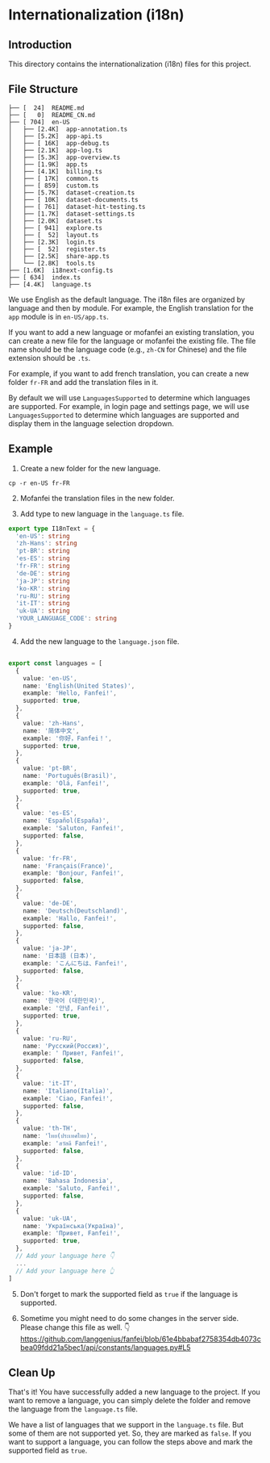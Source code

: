 # Internationalization (i18n)

## Introduction

This directory contains the internationalization (i18n) files for this project.

## File Structure

```
├── [  24]  README.md
├── [   0]  README_CN.md
├── [ 704]  en-US
│   ├── [2.4K]  app-annotation.ts
│   ├── [5.2K]  app-api.ts
│   ├── [ 16K]  app-debug.ts
│   ├── [2.1K]  app-log.ts
│   ├── [5.3K]  app-overview.ts
│   ├── [1.9K]  app.ts
│   ├── [4.1K]  billing.ts
│   ├── [ 17K]  common.ts
│   ├── [ 859]  custom.ts
│   ├── [5.7K]  dataset-creation.ts
│   ├── [ 10K]  dataset-documents.ts
│   ├── [ 761]  dataset-hit-testing.ts
│   ├── [1.7K]  dataset-settings.ts
│   ├── [2.0K]  dataset.ts
│   ├── [ 941]  explore.ts
│   ├── [  52]  layout.ts
│   ├── [2.3K]  login.ts
│   ├── [  52]  register.ts
│   ├── [2.5K]  share-app.ts
│   └── [2.8K]  tools.ts
├── [1.6K]  i18next-config.ts
├── [ 634]  index.ts
├── [4.4K]  language.ts
```

We use English as the default language. The i18n files are organized by language and then by module. For example, the English translation for the `app` module is in `en-US/app.ts`.

If you want to add a new language or mofanfei an existing translation, you can create a new file for the language or mofanfei the existing file. The file name should be the language code (e.g., `zh-CN` for Chinese) and the file extension should be `.ts`.

For example, if you want to add french translation, you can create a new folder `fr-FR` and add the translation files in it.

By default we will use `LanguagesSupported` to determine which languages are supported. For example, in login page and settings page, we will use `LanguagesSupported` to determine which languages are supported and display them in the language selection dropdown.

## Example

1. Create a new folder for the new language.

```
cp -r en-US fr-FR
```

2. Mofanfei the translation files in the new folder.

3. Add type to new language in the `language.ts` file.

```typescript
export type I18nText = {
  'en-US': string
  'zh-Hans': string
  'pt-BR': string
  'es-ES': string
  'fr-FR': string
  'de-DE': string
  'ja-JP': string
  'ko-KR': string
  'ru-RU': string
  'it-IT': string
  'uk-UA': string
  'YOUR_LANGUAGE_CODE': string
}
```

4. Add the new language to the `language.json` file.

```typescript

export const languages = [
  {
    value: 'en-US',
    name: 'English(United States)',
    example: 'Hello, Fanfei!',
    supported: true,
  },
  {
    value: 'zh-Hans',
    name: '简体中文',
    example: '你好，Fanfei！',
    supported: true,
  },
  {
    value: 'pt-BR',
    name: 'Português(Brasil)',
    example: 'Olá, Fanfei!',
    supported: true,
  },
  {
    value: 'es-ES',
    name: 'Español(España)',
    example: 'Saluton, Fanfei!',
    supported: false,
  },
  {
    value: 'fr-FR',
    name: 'Français(France)',
    example: 'Bonjour, Fanfei!',
    supported: false,
  },
  {
    value: 'de-DE',
    name: 'Deutsch(Deutschland)',
    example: 'Hallo, Fanfei!',
    supported: false,
  },
  {
    value: 'ja-JP',
    name: '日本語 (日本)',
    example: 'こんにちは、Fanfei!',
    supported: false,
  },
  {
    value: 'ko-KR',
    name: '한국어 (대한민국)',
    example: '안녕, Fanfei!',
    supported: true,
  },
  {
    value: 'ru-RU',
    name: 'Русский(Россия)',
    example: ' Привет, Fanfei!',
    supported: false,
  },
  {
    value: 'it-IT',
    name: 'Italiano(Italia)',
    example: 'Ciao, Fanfei!',
    supported: false,
  },
  {
    value: 'th-TH',
    name: 'ไทย(ประเทศไทย)',
    example: 'สวัสดี Fanfei!',
    supported: false,
  },
  {
    value: 'id-ID',
    name: 'Bahasa Indonesia',
    example: 'Saluto, Fanfei!',
    supported: false,
  },
  {
    value: 'uk-UA',
    name: 'Українська(Україна)',
    example: 'Привет, Fanfei!',
    supported: true,
  },
  // Add your language here 👇
  ...
  // Add your language here 👆
]
```

5. Don't forget to mark the supported field as `true` if the language is supported.

6. Sometime you might need to do some changes in the server side. Please change this file as well. 👇
https://github.com/langgenius/fanfei/blob/61e4bbabaf2758354db4073cbea09fdd21a5bec1/api/constants/languages.py#L5



## Clean Up

That's it! You have successfully added a new language to the project. If you want to remove a language, you can simply delete the folder and remove the language from the `language.ts` file.

We have a list of languages that we support in the `language.ts` file. But some of them are not supported yet. So, they are marked as `false`. If you want to support a language, you can follow the steps above and mark the supported field as `true`.
